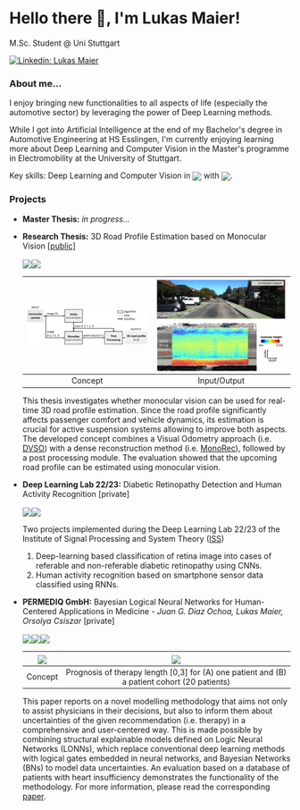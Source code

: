 # Hello there :wave:, I'm Lukas Maier!
M.Sc. Student @ Uni Stuttgart

[![Linkedin: Lukas Maier](https://img.shields.io/badge/-LinkedIn-blue?style=plastic&logo=linkedin)](https://www.linkedin.com/in/lukasmmaier)

### About me...

I enjoy bringing new functionalities to all aspects of life (especially the automotive sector) by leveraging the power of Deep Learning methods. 

While I got into Artificial Intelligence at the end of my Bachelor's degree in Automotive Engineering at HS Esslingen, I'm currently enjoying learning more about Deep Learning and Computer Vision in the Master's programme in Electromobility at the University of Stuttgart.

Key skills: Deep Learning and Computer Vision in <img align='center' src="https://img.shields.io/badge/Python-000000?style=flat&logo=python"> with <img align='center' src="https://img.shields.io/badge/Tensorflow-000000?style=flat&logo=tensorflow">.

### Projects
* **Master Thesis:** *in progress...*

* **Research Thesis:** 3D Road Profile Estimation based on Monocular Vision [[public]](https://github.com/lukasmmaier/Road-Profile-Estimation)

    <img align='center' src="https://img.shields.io/badge/Python-000000?style=flat&logo=python"><img align='center' src="https://img.shields.io/badge/Tensorflow-000000?style=flat&logo=tensorflow">
    
    |<img align='center' src="https://raw.githubusercontent.com/lukasmmaier/Road-Profile-Estimation/master/pictures/flow_plan_concept.PNG" width=500>|<img align='center' src="https://raw.githubusercontent.com/lukasmmaier/Road-Profile-Estimation/master/pictures/example.PNG" width=500>|
    |:--:|:--:|
    |Concept| Input/Output|
    
    This thesis investigates whether monocular vision can be used for real-time 3D road profile estimation. Since the road profile significantly affects passenger comfort and vehicle dynamics, its estimation is crucial for active suspension systems allowing to improve both aspects. The developed concept combines a Visual Odometry approach (i.e. [DVSO](https://arxiv.org/abs/1807.02570)) with a dense reconstruction method  (i.e. [MonoRec](https://arxiv.org/abs/2011.11814)), followed by a post processing module. The evaluation showed that the upcoming road profile can be estimated using monocular vision.

* **Deep Learning Lab 22/23:** Diabetic Retinopathy Detection and Human Activity Recognition [private]

    <img align='center' src="https://img.shields.io/badge/Python-000000?style=flat&logo=python"><img align='center' src="https://img.shields.io/badge/Tensorflow-000000?style=flat&logo=tensorflow">
    

  Two projects implemented during the Deep Learning Lab 22/23 of the Institute of Signal Processing and System Theory ([ISS](https://www.iss.uni-stuttgart.de/en/)) 
  1. Deep-learning based classification of retina image into cases of referable and non-referable diabetic retinopathy using CNNs. 
  2. Human activity recognition based on smartphone sensor data classified using RNNs.

* **PERMEDIQ GmbH:** Bayesian Logical Neural Networks for Human-Centered Applications in Medicine - 
    *Juan G. Diaz Ochoa, Lukas Maier, Orsolya Csiszar* [private] 
    
    <img align='center' src="https://img.shields.io/badge/R-000000?style=flat&logo=R&logoColor=276DC3"><img align='center' src="https://img.shields.io/badge/Keras-000000?style=flat&logo=keras&logoColor=D00000"><img align='center' src="https://img.shields.io/badge/Tensorflow-000000?style=flat&logo=tensorflow">

    |<img align='center' src="https://www.frontiersin.org/files/Articles/1082941/fbinf-03-1082941-HTML/image_m/fbinf-03-1082941-g003.jpg" width=300>|<img align='center' src="https://www.frontiersin.org/files/Articles/1082941/fbinf-03-1082941-HTML/image_m/fbinf-03-1082941-g006.jpg" width=700>|
    |:--:|:--:|
    |Concept| Prognosis of therapy length [0,3] for (A) one patient and (B) a patient cohort (20 patients)|

    This paper reports on a novel modelling methodology that aims not only to assist physicians in their decisions, but also to inform them about uncertainties of the given recommendation (i.e. therapy) in a comprehensive and user-centered way. This is made possible by combining structural explainable models defined on Logic Neural Networks (LONNs), which replace conventional deep learning methods with logical gates embedded in neural networks, and Bayesian Networks (BNs) to model data uncertainties. An evaluation based on a database of patients with heart insufficiency demonstrates the functionality of the methodology. For more information, please read the corresponding [paper](https://doi.org/10.3389/fbinf.2023.1082941).
